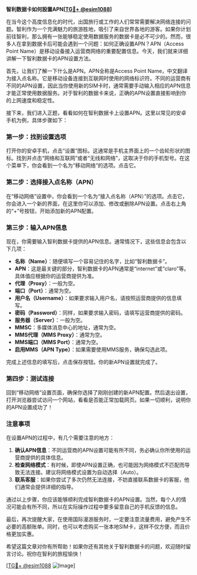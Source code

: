**智利数据卡如何設置APN[[TG💪+ @esim1088](https://t.me/s/esim1088)]**

在当今这个高度信息化的时代，出国旅行或工作的人们常常需要解决网络连接的问题。智利作为一个充满魅力的旅游胜地，吸引了来自世界各地的游客。如果你计划前往智利，那么拥有一张能够稳定使用数据服务的数据卡是必不可少的。然而，很多人在拿到数据卡后可能会遇到一个问题：如何正确设置APN？APN（Access Point Name）是移动设备接入运营商网络的重要配置信息。今天，我们就来详细讲解一下智利数据卡的APN设置方法。

首先，让我们了解一下什么是APN。APN全称是Access Point Name，中文翻译为接入点名称。它是移动设备连接到互联网时使用的网络标识符。不同的运营商有不同的APN设置，因此当你使用新的SIM卡时，通常需要手动输入相应的APN信息才能正常使用数据服务。对于智利的数据卡来说，正确的APN设置直接影响到你的上网速度和稳定性。

接下来，我们进入正题，看看如何在智利数据卡上设置APN。这里以常见的安卓手机为例，具体步骤如下：

### 第一步：找到设置选项

打开你的安卓手机，点击“设置”图标。这通常是手机主界面上的一个齿轮形状的图标。找到并点击“网络和互联网”或者“无线和网络”，这取决于你的手机型号。在这个菜单下，你会看到一个名为“移动网络”的选项。点击它。

### 第二步：选择接入点名称（APN）

在“移动网络”设置中，你会看到一个名为“接入点名称（APN）”的选项。点击它，你会进入一个新的界面，在这里你可以添加、修改或删除APN设置。点击右上角的“+”号按钮，开始添加新的APN配置。

### 第三步：输入APN信息

现在，你需要输入智利数据卡提供的APN信息。通常情况下，这些信息会包含以下几项：

- **名称（Name）**：随便填写一个容易记住的名字，比如“智利数据卡”。
- **APN**：这是最关键的部分，智利数据卡的APN通常是“internet”或“claro”等。具体值应根据你的运营商提供为准。
- **代理（Proxy）**：一般为空。
- **端口（Port）**：通常为空。
- **用户名（Username）**：如果要求输入用户名，请按照运营商提供的信息填写。
- **密码（Password）**：同样，如果要求输入密码，请填写运营商提供的密码。
- **服务器（Server）**：一般为空。
- **MMSC**：多媒体消息中心的地址，通常为空。
- **MMS代理（MMS Proxy）**：通常为空。
- **MMS端口（MMS Port）**：通常为空。
- **启用MMS（APN Type）**：如果需要使用MMS服务，确保勾选此项。

完成上述信息的填写后，点击保存按钮。你的新APN设置就完成了。

### 第四步：测试连接

回到“移动网络”设置页面，确保你选择了刚刚创建的新APN配置。然后退出设置，打开浏览器尝试访问一个网站，看看是否能正常加载网页。如果一切顺利，说明你的APN设置成功了！

### 注意事项

在设置APN的过程中，有几个需要注意的地方：

1. **确认APN信息**：不同运营商的APN设置可能有所不同，务必确认你所使用的运营商提供的具体信息。
2. **检查网络模式**：有时候，即使APN设置正确，也可能因为网络模式不匹配而导致无法连接。建议将网络模式设置为自动选择（Auto）。
3. **联系客服**：如果你尝试了多次仍然无法连接，不妨直接联系数据卡的客服，他们通常会提供详细的指导。

通过以上步骤，你应该能够顺利完成智利数据卡的APN设置。当然，每个人的情况可能会有所不同，所以在实际操作过程中要多留意自己的手机反馈的信息。

最后，再次提醒大家，在使用国际漫游服务时，一定要注意流量费用，避免产生不必要的高额账单。同时，也可以考虑购买一张本地SIM卡，这样不仅方便，而且价格更加实惠。

希望这篇文章对你有所帮助！如果你还有其他关于智利数据卡的问题，欢迎随时留言讨论。祝你在智利的旅程愉快！

[[TG💪+ @esim1088](https://t.me/s/esim1088) ![Image](https://i.postimg.cc/4NQfJmqS/Snipaste-2025-05-13-00-14-12.png)]
